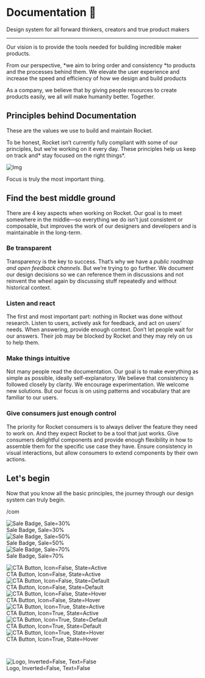 
# Documentation 🚀

Design system for all forward thinkers, creators and true product makers

---

Our vision is to provide the tools needed for building incredible maker products.

From our perspective, *we aim to bring order and consistency *to products and the processes behind them. We elevate the user experience and increase the speed and efficiency of how we design and build products

As a company, we believe that by giving people resources to create products easily, we all will make humanity better. Together.

## Principles behind Documentation

These are the values we use to build and maintain Rocket.

To be honest, Rocket isn’t currently fully compliant with some of our principles, but we’re working on it every day. These principles help us keep on track and* stay focused on the right things*.

![Img](https://studio-assets.supernova.io/design-systems/14533/9289758a-6300-472a-bbc6-a57098081abf.jpeg?Expires=1990828800&Policy=eyJTdGF0ZW1lbnQiOlt7IlJlc291cmNlIjoiaHR0cHM6Ly9zdHVkaW8tYXNzZXRzLnN1cGVybm92YS5pby9kZXNpZ24tc3lzdGVtcy8xNDUzMy85Mjg5NzU4YS02MzAwLTQ3MmEtYmJjNi1hNTcwOTgwODFhYmYuanBlZyIsIkNvbmRpdGlvbiI6eyJEYXRlTGVzc1RoYW4iOnsiQVdTOkVwb2NoVGltZSI6MTk5MDgyODgwMH19fV19&Signature=E9DL6D-ZtS~4qaH18y5tnHC4gtpQUzZb85NmDFMuezn~MaWHPSumzBv6tXkxGqSgGyKh~9FaYnbfHkcJhU~4F~jdbuY70gbRxUpvnBtyCpz8o0mci-d2A9WoIZ3RGl11izD3c2WMfUaKhSaFlUw8cTGP-9vrqeUi58O2P4zYT9eAeyvOIFzQXgIgljhxiB9mIVU5a4j1vDL8ntJpagEZukKRskOgMrrB4LNQ-nRsvXFF7W5C5EkdoZPZf4jFxcQu2Yj6M9-bqNBXubYMsYYhEXqvqUOAnYVaE59E5PSSe43HKv2gp1ajSJ3ttHtTtCITO8Vyfh1FoTl03Z18ki8iZg__&Key-Pair-Id=APKAJGK34LCCAUR7N6LA)

Focus is truly the most important thing.

## Find the best middle ground

There are 4 key aspects when working on Rocket. Our goal is to meet somewhere in the middle—so everything we do isn’t just consistent or composable, but improves the work of our designers and developers and is maintainable in the long-term.

### Be transparent

Transparency is the key to success. That’s why we have a *public roadmap and open feedback channels*. But we’re trying to go further. We document our design decisions so we can reference them in discussions and not reinvent the wheel again by discussing stuff repeatedly and without historical context.

### Listen and react

The first and most important part: nothing in Rocket was done without research. Listen to users, actively ask for feedback, and act on users’ needs. When answering, provide enough context. Don’t let people wait for our answers. Their job may be blocked by Rocket and they may rely on us to help them.

### Make things intuitive

Not many people read the documentation. Our goal is to make everything as simple as possible, ideally self-explanatory. We believe that consistency is followed closely by clarity. We encourage experimentation. We welcome new solutions. But our focus is on using patterns and vocabulary that are familiar to our users.

### Give consumers just enough control

The priority for Rocket consumers is to always deliver the feature they need to work on. And they expect Rocket to be a tool that just works. Give consumers delightful components and provide enough flexibility in how to assemble them for the specific use case they have. Ensure consistency in visual interactions, but allow consumers to extend components by their own actions.

## Let's begin

Now that you know all the basic principles, the journey through our design system can truly begin.

/com

  
![Sale Badge, Sale=30%](https://studio-assets.supernova.io/design-systems/14533/29152c6f-c2a5-4877-8727-6399101c505b.png?Expires=1990828800&Policy=eyJTdGF0ZW1lbnQiOlt7IlJlc291cmNlIjoiaHR0cHM6Ly9zdHVkaW8tYXNzZXRzLnN1cGVybm92YS5pby9kZXNpZ24tc3lzdGVtcy8xNDUzMy8yOTE1MmM2Zi1jMmE1LTQ4NzctODcyNy02Mzk5MTAxYzUwNWIucG5nIiwiQ29uZGl0aW9uIjp7IkRhdGVMZXNzVGhhbiI6eyJBV1M6RXBvY2hUaW1lIjoxOTkwODI4ODAwfX19XX0_&Signature=fmRXh-Vxa1AQmfOI-RDqPOKMf0YPyDoowcqzWOEsoWsRvhDyIMUi3IMFmM3NyyubM3Tgsqqh4MNg~q8QYg8i0UPAFgR-JJSWrjBV-Q7y7KFKk7syFHfrpC0zSub2PaV2lcQgeKXsXEnpHRhn40352FRsLL9HnN3CFDsdSu6gjERFaeu9gG3Pt0MOpIsnSEVRWJLYKJngUfiJtBxyYZuScDutgj8hXGsx6Npkqm4-9ZEPLsGipDR6lEXmYzI3FojrQWBqjqnWxaEPQX26luS56ZWY7N5a~bompfueDVkP5YJ6Yy~vYKd06xbCTfYOODzVFXVimHj6IEmY0hxRLA6qpw__&Key-Pair-Id=APKAJGK34LCCAUR7N6LA)  
Sale Badge, Sale=30%  
![Sale Badge, Sale=50%](https://studio-assets.supernova.io/design-systems/14533/e1225cbd-8799-45f3-b4f5-acbbf86517cb.png?Expires=1990828800&Policy=eyJTdGF0ZW1lbnQiOlt7IlJlc291cmNlIjoiaHR0cHM6Ly9zdHVkaW8tYXNzZXRzLnN1cGVybm92YS5pby9kZXNpZ24tc3lzdGVtcy8xNDUzMy9lMTIyNWNiZC04Nzk5LTQ1ZjMtYjRmNS1hY2JiZjg2NTE3Y2IucG5nIiwiQ29uZGl0aW9uIjp7IkRhdGVMZXNzVGhhbiI6eyJBV1M6RXBvY2hUaW1lIjoxOTkwODI4ODAwfX19XX0_&Signature=k88zJCQL3OzTr1Vv5OYCynqtQU4zVGc8MaddBPfpXWmeJ~tLZN50bT2Nb-HqOlSIMX5EVeds50v0PSOP0TkOMmH4DmD9ya~2KDzVE1wLC0a9zKfiXWIw3YgLY5O4ItdR8qdwu~gcQrYnm2pliCy3PX-Vv-Xo7tvyswIMB9SX8wKmo9eikYtgtv5J~hBHIonaMsSDZrkf7oR738cdpWE~~DDLsfRZtYEILxF8MQcaDJGT39Rz9TFGNRB7TJ18OzwN9Pzw6VGQnwekS7VP9U0Yg4YYhyrb8vQDgnoxirpg2-2YGXJsLf27HL3wwTGXNPR3-xrrWPtYEvHxCQOP0~IXuw__&Key-Pair-Id=APKAJGK34LCCAUR7N6LA)  
Sale Badge, Sale=50%  
![Sale Badge, Sale=70%](https://studio-assets.supernova.io/design-systems/14533/025ee4a6-60de-4795-aa30-86ffe40a3bc0.png?Expires=1990828800&Policy=eyJTdGF0ZW1lbnQiOlt7IlJlc291cmNlIjoiaHR0cHM6Ly9zdHVkaW8tYXNzZXRzLnN1cGVybm92YS5pby9kZXNpZ24tc3lzdGVtcy8xNDUzMy8wMjVlZTRhNi02MGRlLTQ3OTUtYWEzMC04NmZmZTQwYTNiYzAucG5nIiwiQ29uZGl0aW9uIjp7IkRhdGVMZXNzVGhhbiI6eyJBV1M6RXBvY2hUaW1lIjoxOTkwODI4ODAwfX19XX0_&Signature=N0wgZG2WoKjso7MgvcOoDh3qNtOexNZMWeDlzJOAtss8ixThpH1EhvUSn7nGv~NVZR09rQRrxuSCj4wIkZSwz6ld~ritu42gK6bZOAi4sX8UE0LEozRay7hAR7bN16Cr3pGIDA3VNmYDnUhPDh2zGEkGVBkM~c8Znc7rRUWc5U1CUQNqwF7d87gQKs5Em9GQzdXQp2KAIGJa3zWoAdYRdp8s~ulqJI4nn4DB6MVJBYTH6jQVYP~aEiX7r~QwOX4dZeCDrOah4~l~g~Pay5xkkzLmOlFFhWSrkMIoePlDvWvFlFa0GucA5USn~LK1tanHm7G0Jr6Dk~FceDAOG0xhIA__&Key-Pair-Id=APKAJGK34LCCAUR7N6LA)  
Sale Badge, Sale=70%  


  
![CTA Button, Icon=False, State=Active](https://studio-assets.supernova.io/design-systems/14533/f7f11edc-d777-4891-bd41-536ea16f4a6a.png?Expires=1990828800&Policy=eyJTdGF0ZW1lbnQiOlt7IlJlc291cmNlIjoiaHR0cHM6Ly9zdHVkaW8tYXNzZXRzLnN1cGVybm92YS5pby9kZXNpZ24tc3lzdGVtcy8xNDUzMy9mN2YxMWVkYy1kNzc3LTQ4OTEtYmQ0MS01MzZlYTE2ZjRhNmEucG5nIiwiQ29uZGl0aW9uIjp7IkRhdGVMZXNzVGhhbiI6eyJBV1M6RXBvY2hUaW1lIjoxOTkwODI4ODAwfX19XX0_&Signature=BN-gNyWu4iQZIPTWVShQA3nlwWLIfGG0ypCVf21Lu8HXTc06eREL8uQYSNoI3lxDeRkenrSUHJUmjPvrGzbtRT61QNceUkB2qHpcmTZrHcfHnTtahojvRI3b19zor3XU3DbuI70zveL7nGPuZWIEHiKTeq~b-hnWgyx6wCE-boR~I0nE8LjWDjgPgRm-HKw6-z368Lx1Db0zXO86vqmma7M0niIwOZ~MjC~HnS2wRSoJsOP5DO56d-yEXvv03M~wAsRJS1-Io7N39G4rbgOVbTKy8n5bcrDSmLm-fNyhVJF564GXn1FSva7cJYn5MGvTHCrxBP0EQuwWreqGaEnvHA__&Key-Pair-Id=APKAJGK34LCCAUR7N6LA)  
CTA Button, Icon=False, State=Active  
![CTA Button, Icon=False, State=Default](https://studio-assets.supernova.io/design-systems/14533/4bae9d70-c94b-4d66-bc36-8365f7980a65.png?Expires=1990828800&Policy=eyJTdGF0ZW1lbnQiOlt7IlJlc291cmNlIjoiaHR0cHM6Ly9zdHVkaW8tYXNzZXRzLnN1cGVybm92YS5pby9kZXNpZ24tc3lzdGVtcy8xNDUzMy80YmFlOWQ3MC1jOTRiLTRkNjYtYmMzNi04MzY1Zjc5ODBhNjUucG5nIiwiQ29uZGl0aW9uIjp7IkRhdGVMZXNzVGhhbiI6eyJBV1M6RXBvY2hUaW1lIjoxOTkwODI4ODAwfX19XX0_&Signature=HicXxBRhoF6uB4bNpG9gp6JzxJzdkzOw9YkabSPd70CgZY2H-Q31eVwFwBbfPVTzIUN2TU4fFcyOqXT8bW3YWHmKUarErbpt199CjA3D~HmF0Xbnpvq52p0ZSTRx6F7M6Vme8s9th7Q~j9wNTj7sjJbDEpI8RXcWFiNd3wD5WQXeDHWk~eFA1mUTI~dwmOBgUnBWTogEJgNM~cejUUv2WrlWWkjBbjohFipNNQbxzCHgodJ7cy9Be7Eaers4p3n4QRZVXb9ntpvCX4AFhOeAaxVkKJPuz0STcQv~KOp3D9Qyq88Q4mQKq0mQ325V~i7DAeyDSi9Fe6GB10qDXa3J~Q__&Key-Pair-Id=APKAJGK34LCCAUR7N6LA)  
CTA Button, Icon=False, State=Default  
![CTA Button, Icon=False, State=Hover](https://studio-assets.supernova.io/design-systems/14533/e1368af1-1e38-425b-aa1b-538381a90604.png?Expires=1990828800&Policy=eyJTdGF0ZW1lbnQiOlt7IlJlc291cmNlIjoiaHR0cHM6Ly9zdHVkaW8tYXNzZXRzLnN1cGVybm92YS5pby9kZXNpZ24tc3lzdGVtcy8xNDUzMy9lMTM2OGFmMS0xZTM4LTQyNWItYWExYi01MzgzODFhOTA2MDQucG5nIiwiQ29uZGl0aW9uIjp7IkRhdGVMZXNzVGhhbiI6eyJBV1M6RXBvY2hUaW1lIjoxOTkwODI4ODAwfX19XX0_&Signature=BOK6WbbeumEZL7-YoOX0fUXWaFE3qHG0CvPTTOhyf8HExiJTtQZSxyF1MP9jFVLZnVlPx5uj3~mmrWfIhmwZNFGN7x2IUi7MzwbcQ4oUdrLcj0YLPkFlSmxKsnPhkP5Qa5fnf~K7iC6Ne4zfJkiDeAjRKS16AtHjOU4gReqg-cJ0COlEqI7ec6gb4WJzf2aIf~T1ho1F2NXU28r7zlT2ooEGMGYO9X75CjaWVclaC4uUh1-m1JHR5CmwVpo2mai31-JgjpqK12UQLPDN9iyIaQzAR4G1HVm0-EXxUUMfjJ8LAyC0DgOiEkX5oxojyJeStX8fJlG4fFk~C-HWvtkaKQ__&Key-Pair-Id=APKAJGK34LCCAUR7N6LA)  
CTA Button, Icon=False, State=Hover  
![CTA Button, Icon=True, State=Active](https://studio-assets.supernova.io/design-systems/14533/c3bbd282-5e09-47d2-8dfd-ba25a590af2f.png?Expires=1990828800&Policy=eyJTdGF0ZW1lbnQiOlt7IlJlc291cmNlIjoiaHR0cHM6Ly9zdHVkaW8tYXNzZXRzLnN1cGVybm92YS5pby9kZXNpZ24tc3lzdGVtcy8xNDUzMy9jM2JiZDI4Mi01ZTA5LTQ3ZDItOGRmZC1iYTI1YTU5MGFmMmYucG5nIiwiQ29uZGl0aW9uIjp7IkRhdGVMZXNzVGhhbiI6eyJBV1M6RXBvY2hUaW1lIjoxOTkwODI4ODAwfX19XX0_&Signature=VUwI8fXlOCLQTs9iDi-eJiPhGYUp35z-G9YouAZ4b3QUBK0T7lMsCJCXTnKDV70z2HM0rD1CGW6VHcaJX2vpdNvHeUudrgIG3AKzGHcYFD9UWIjSqPm3MWwqHfQCef4jbVBf2O6shJTf8U6~l0wMx-O5ibTzGfkDQwvQotvIY8znulOxqpAObU~ZhWl0yAKZJzTxtdjPfKYa6uLOPTSEZ0mQdrRAaVqZ2s9ab1sVqXLSJ8TwIJcLkpKZFJM1l-lJBgX-yXQsbdiD8yUFgbpFjr9wNMT~Rgdsz63XDpMlTFN3DMwuhhy7W0l~k9tU2ywGEm~aLkyJ3S0AgVKxOHARDg__&Key-Pair-Id=APKAJGK34LCCAUR7N6LA)  
CTA Button, Icon=True, State=Active  
![CTA Button, Icon=True, State=Default](https://studio-assets.supernova.io/design-systems/14533/ed672331-9e86-4566-8672-37f31a6c3aa7.png?Expires=1990828800&Policy=eyJTdGF0ZW1lbnQiOlt7IlJlc291cmNlIjoiaHR0cHM6Ly9zdHVkaW8tYXNzZXRzLnN1cGVybm92YS5pby9kZXNpZ24tc3lzdGVtcy8xNDUzMy9lZDY3MjMzMS05ZTg2LTQ1NjYtODY3Mi0zN2YzMWE2YzNhYTcucG5nIiwiQ29uZGl0aW9uIjp7IkRhdGVMZXNzVGhhbiI6eyJBV1M6RXBvY2hUaW1lIjoxOTkwODI4ODAwfX19XX0_&Signature=Web7vyifhZ9MTrSEWJqQEtrX5yaU6gAX5VXkGeKEyTcOnzb9KkSQOh3yBkauREibiMvDRP5P0eClHnsOKjASDz5mu~17oatXg8B~wvd9DF~MbDYIhMvtcb30r2Ny4ouHu2mfiUm~bx2WL93tl3LUjy~cL7B8EylNAMI9pqSKs46q0aBmIoVoL208~XxT7YECHuDTBWkFjrmJDucbMy~e8KVA2i36ViKXetuK5~mpHPhh89UMScMVg1l-WGL1FN7zizxur2uCo5~579PVxK-mP~9SEHYxqQmE0h9k-r6SF2iQrUvu7PcC5179G2bL~knbeTrTmZD9T9qHdhHBRZvvGA__&Key-Pair-Id=APKAJGK34LCCAUR7N6LA)  
CTA Button, Icon=True, State=Default  
![CTA Button, Icon=True, State=Hover](https://studio-assets.supernova.io/design-systems/14533/15009d70-e3f5-4295-aedd-ff1d581250f8.png?Expires=1990828800&Policy=eyJTdGF0ZW1lbnQiOlt7IlJlc291cmNlIjoiaHR0cHM6Ly9zdHVkaW8tYXNzZXRzLnN1cGVybm92YS5pby9kZXNpZ24tc3lzdGVtcy8xNDUzMy8xNTAwOWQ3MC1lM2Y1LTQyOTUtYWVkZC1mZjFkNTgxMjUwZjgucG5nIiwiQ29uZGl0aW9uIjp7IkRhdGVMZXNzVGhhbiI6eyJBV1M6RXBvY2hUaW1lIjoxOTkwODI4ODAwfX19XX0_&Signature=AbDNP5h1cSI6r6vf8dLGbsVIWMmb2s24dJAX1ogEJ0wfV-0TTTcWY9EwXyOlkMsN~hj8ZL46YLkCvfnw4UZp7VlLHZnygPRtOuY1HNU4~zHREb8mmPH9llGkRx4iahrkDSGHj7~CsRUODHDaJG9hrmUYh2Un0qMIq3Kr3qKtMo89LmxLYXvSjd41ar8k8DdF~Gt6BlUKxCTTd0PUp7W8dDR2FKLdpceWbWYYKLvDDsUx0inb4tz~dBcaQ9vb0fJLL8W5mkOU6mBYHnMfPc3HpR4kjqC9bYuzCKbkpZnx2LYu0OziMTm-PVKsc0qG4meIhzXscNiPgO06MzG8dpRe7w__&Key-Pair-Id=APKAJGK34LCCAUR7N6LA)  
CTA Button, Icon=True, State=Hover  


```javascript  
  
```

  
![Logo, Inverted=False, Text=False](https://studio-assets.supernova.io/design-systems/14533/2ba96c3d-a8a8-4625-92bb-539603d0424f.png?Expires=1990828800&Policy=eyJTdGF0ZW1lbnQiOlt7IlJlc291cmNlIjoiaHR0cHM6Ly9zdHVkaW8tYXNzZXRzLnN1cGVybm92YS5pby9kZXNpZ24tc3lzdGVtcy8xNDUzMy8yYmE5NmMzZC1hOGE4LTQ2MjUtOTJiYi01Mzk2MDNkMDQyNGYucG5nIiwiQ29uZGl0aW9uIjp7IkRhdGVMZXNzVGhhbiI6eyJBV1M6RXBvY2hUaW1lIjoxOTkwODI4ODAwfX19XX0_&Signature=WtSscfwBwBZ3GVij0eloaHfPZ1yF8wJ3NHnGweKSjGOnXSU8mKvhkpIW8K1twfRj3LI9HMEAUvKbuwTB1ihBP6j5wOwt1nNK2l-hfxtMGkZzetdBntwKlaaPAFrYT2q97p6DhjG6NxDCVXvuO5B-IAx9cEOgJXAqBE6EwMmZchK~ZURlxutgRFcALt8HbQsIIEnUiv4tYIZpVkO4WCEsriV6~yrsh~jbeexoOgCDe0pOOzZHktAri4PpyosxNNK6U2pcTvgUMU8x6iUPLHy0xgEKam29gyglgkQaICXUHsAp5hMUzy~W6NVMUD6g8252yNY6I5q7HqfpwrnGPPkl7A__&Key-Pair-Id=APKAJGK34LCCAUR7N6LA)  
Logo, Inverted=False, Text=False  


  
  
